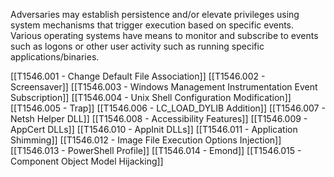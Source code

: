 Adversaries may establish persistence and/or elevate privileges using system mechanisms that trigger execution based on specific events. Various operating systems have means to monitor and subscribe to events such as logons or other user activity such as running specific applications/binaries.

[[T1546.001 - Change Default File Association]]
[[T1546.002 - Screensaver]]
[[T1546.003 - Windows Management Instrumentation Event Subscription]]
[[T1546.004 - Unix Shell Configuration Modification]]
[[T1546.005 - Trap]]
[[T1546.006 - LC_LOAD_DYLIB Addition]]
[[T1546.007 - Netsh Helper DLL]]
[[T1546.008 - Accessibility Features]]
[[T1546.009 - AppCert DLLs]]
[[T1546.010 - AppInit DLLs]]
[[T1546.011 - Application Shimming]]
[[T1546.012 - Image File Execution Options Injection]]
[[T1546.013 - PowerShell Profile]]
[[T1546.014 - Emond]]
[[T1546.015 - Component Object Model Hijacking]]